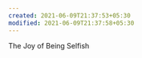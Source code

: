```yaml
---
created: 2021-06-09T21:37:53+05:30
modified: 2021-06-09T21:37:58+05:30
---
```


The Joy of Being Selfish
